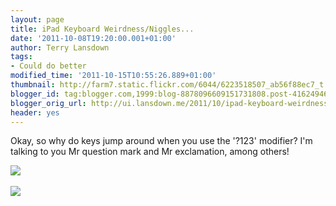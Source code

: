 ```yaml
---
layout: page
title: iPad Keyboard Weirdness/Niggles...
date: '2011-10-08T19:20:00.001+01:00'
author: Terry Lansdown
tags:
- Could do better
modified_time: '2011-10-15T10:55:26.889+01:00'
thumbnail: http://farm7.static.flickr.com/6044/6223518507_ab56f88ec7_t.jpg
blogger_id: tag:blogger.com,1999:blog-8878096609151731808.post-4162494621834372171
blogger_orig_url: http://ui.lansdown.me/2011/10/ipad-keyboard-weirdnessniggles.html
header: yes
---
```


<p>Okay, so why do keys jump around when you use the '?123' modifier? I'm talking to you Mr question mark and Mr exclamation, among others!</p><a href="http://farm7.static.flickr.com/6044/6223518507_ab56f88ec7.jpg"><img src="http://farm7.static.flickr.com/6044/6223518507_ab56f88ec7.jpg" /></a><br /><br /><a href="http://farm7.static.flickr.com/6218/6223518503_9bb270b745.jpg"><img src="http://farm7.static.flickr.com/6218/6223518503_9bb270b745.jpg" /></a>